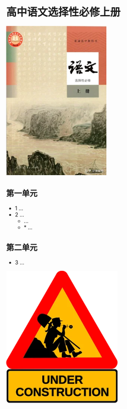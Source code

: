 # 高中语文选择性必修上册

![高中语文选择性必修上册 >](/assets/images/book3_small.webp)

## 第一单元

- 1 ...
- 2 ...
  - ...
  - \* ...

## 第二单元

- 3 ...

![construction ><](/assets/images/under_construction.webp)
